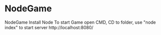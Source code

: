 # NodeGame
NodeGame
Install Node
To start Game open CMD, CD to folder, use "node index" to start server
http://localhost:8080/
